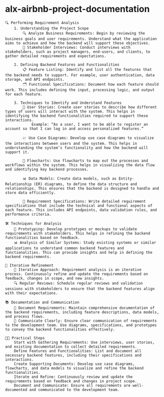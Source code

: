 # alx-airbnb-project-documentation
    🔍 Performing Requirement Analysis
        1. Understanding the Project Scope
            🔍 Analyze Business Requirements: Begin by reviewing the business goals and user requirements. Understand what the application aims to achieve and how the backend will support these objectives.
            💬 Stakeholder Interviews: Conduct interviews with stakeholders, such as project managers, end-users, and clients, to gather detailed requirements and expectations.

        2. Defining Backend Features and Functionalities
            📋 Feature Listing: Identify and list all the features that the backend needs to support. For example, user authentication, data storage, and API endpoints.
            🗂️ Functional Specifications: Document how each feature should work. This includes defining the input, processing logic, and output for each feature.

        3. Techniques to Identify and Understand Features
            👥 User Stories: Create user stories to describe how different types of users will interact with the system. This helps in identifying the backend functionalities required to support these interactions.
                Example: “As a user, I want to be able to register an account so that I can log in and access personalized features.”

            📈 Use Case Diagrams: Develop use case diagrams to visualize the interactions between users and the system. This helps in understanding the system’s functionality and how the backend will support it.

            🔄 Flowcharts: Use flowcharts to map out the processes and workflows within the system. This helps in visualizing the data flow and identifying key backend processes.

            📊 Data Models: Create data models, such as Entity-Relationship (ER) diagrams, to define the data structure and relationships. This ensures that the backend is designed to handle and store data efficiently.

            📝 Requirement Specifications: Write detailed requirement specifications that include the technical and functional aspects of each feature. This includes API endpoints, data validation rules, and performance criteria.

    🛠️ Techniques for Analysis
        🧪 Prototyping: Develop prototypes or mockups to validate requirements with stakeholders. This helps in refining the backend functionalities based on feedback.
        📊 Analysis of Similar Systems: Study existing systems or similar applications to understand common backend features and functionalities. This can provide insights and help in defining the backend requirements.

    🔄 Iterative Refinement
        🔄 Iterative Approach: Requirement analysis is an iterative process. Continuously refine and update the requirements based on feedback, changes in scope, and new insights.
        🔍 Regular Reviews: Schedule regular reviews and validation sessions with stakeholders to ensure that the backend features align with their expectations.

    📚 Documentation and Communication
        📜 Document Requirements: Maintain comprehensive documentation of the backend requirements, including feature descriptions, data models, and process flows.
        💬 Communicate Clearly: Ensure clear communication of requirements to the development team. Use diagrams, specifications, and prototypes to convey the backend functionalities effectively.

    🧑‍💻 Practical Steps
        Start with Gathering Requirements: Use interviews, user stories, and existing documentation to collect detailed requirements.
        Define Features and Functionalities: List and document all necessary backend features, including their specifications and interactions.
        Create Supporting Documents: Develop use case diagrams, flowcharts, and data models to visualize and refine the backend functionalities.
        Iterate and Refine: Continuously review and update the requirements based on feedback and changes in project scope.
        Document and Communicate: Ensure all requirements are well-documented and communicated to the development team.
